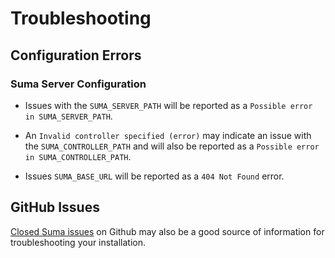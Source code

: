 # Troubleshooting

## Configuration Errors
### Suma Server Configuration
* Issues with the `SUMA_SERVER_PATH` will be reported as a `Possible error in SUMA_SERVER_PATH`.

* An `Invalid controller specified (error)` may indicate an issue with the `SUMA_CONTROLLER_PATH` and will also be reported as a `Possible error in SUMA_CONTROLLER_PATH`. 	

* Issues `SUMA_BASE_URL` will be reported as a `404 Not Found` error.

## GitHub Issues

[Closed Suma issues](https://github.com/cazzerson/Suma/issues) on Github may also be a good source of information for troubleshooting your installation.